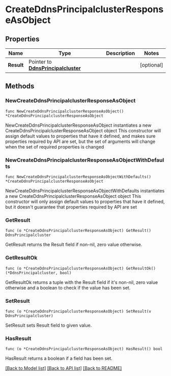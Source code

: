 # CreateDdnsPrincipalclusterResponseAsObject

## Properties

Name | Type | Description | Notes
------------ | ------------- | ------------- | -------------
**Result** | Pointer to [**DdnsPrincipalcluster**](DdnsPrincipalcluster.md) |  | [optional] 

## Methods

### NewCreateDdnsPrincipalclusterResponseAsObject

`func NewCreateDdnsPrincipalclusterResponseAsObject() *CreateDdnsPrincipalclusterResponseAsObject`

NewCreateDdnsPrincipalclusterResponseAsObject instantiates a new CreateDdnsPrincipalclusterResponseAsObject object
This constructor will assign default values to properties that have it defined,
and makes sure properties required by API are set, but the set of arguments
will change when the set of required properties is changed

### NewCreateDdnsPrincipalclusterResponseAsObjectWithDefaults

`func NewCreateDdnsPrincipalclusterResponseAsObjectWithDefaults() *CreateDdnsPrincipalclusterResponseAsObject`

NewCreateDdnsPrincipalclusterResponseAsObjectWithDefaults instantiates a new CreateDdnsPrincipalclusterResponseAsObject object
This constructor will only assign default values to properties that have it defined,
but it doesn't guarantee that properties required by API are set

### GetResult

`func (o *CreateDdnsPrincipalclusterResponseAsObject) GetResult() DdnsPrincipalcluster`

GetResult returns the Result field if non-nil, zero value otherwise.

### GetResultOk

`func (o *CreateDdnsPrincipalclusterResponseAsObject) GetResultOk() (*DdnsPrincipalcluster, bool)`

GetResultOk returns a tuple with the Result field if it's non-nil, zero value otherwise
and a boolean to check if the value has been set.

### SetResult

`func (o *CreateDdnsPrincipalclusterResponseAsObject) SetResult(v DdnsPrincipalcluster)`

SetResult sets Result field to given value.

### HasResult

`func (o *CreateDdnsPrincipalclusterResponseAsObject) HasResult() bool`

HasResult returns a boolean if a field has been set.


[[Back to Model list]](../README.md#documentation-for-models) [[Back to API list]](../README.md#documentation-for-api-endpoints) [[Back to README]](../README.md)



